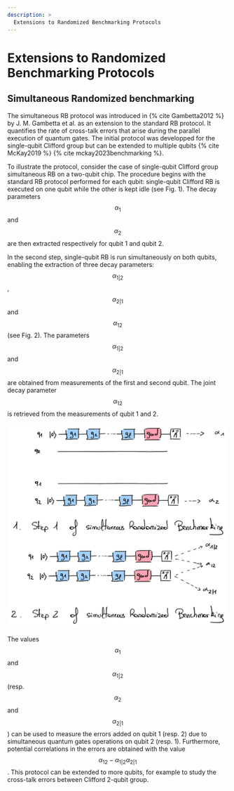 ```yaml
---
description: >
  Extensions to Randomized Benchmarking Protocols
---
```


# Extensions to Randomized Benchmarking Protocols

## Simultaneous Randomized benchmarking

The simultaneous RB protocol was introduced in {% cite Gambetta2012 %} by J. M. Gambetta et al. as an extension to the standard RB protocol. It quantifies the rate of cross-talk errors that arise during the parallel execution of quantum gates. The initial protocol was developped for the single-qubit Clifford group but can be extended to multiple qubits {% cite McKay2019 %} {% cite mckay2023benchmarking %}. 
<!-- is it only restricted to the clifford group or can it be extended to other groups ? -->

To illustrate the protocol, consider the case of single-qubit Clifford group simultaneous RB on a two-qubit chip. The procedure begins with the standard RB protocol performed for each qubit: single-qubit Clifford RB is executed on one qubit while the other is kept idle (see Fig. 1). The decay parameters $$\alpha_1$$ and $$\alpha_2$$ are then extracted respectively for qubit 1 and qubit 2. 

In the second step, single-qubit RB is run simultaneously on both qubits, enabling the extraction of three decay parameters: $$\alpha_{1|2}$$, $$\alpha_{2|1}$$ and $$\alpha_{12}$$ (see Fig. 2). The parameters $$\alpha_{1|2}$$ and $$\alpha_{2|1}$$ are obtained from measurements of the first and second qubit. The joint decay parameter $$\alpha_{12}$$ is retrieved from the measurements of qubit 1 and 2.

<div class="center">
  <img src="/img/protocols/randomized/RB-simultaneous.png" class="img-medium" alt="Qauntum circuit associated to the simultaneous randomized benchmarking protocol"/>
</div>


The values $$\alpha_{1}$$ and $$\alpha_{1|2}$$ (resp. $$\alpha_{2}$$ and $$\alpha_{2|1}$$) can be used to measure the errors added on qubit 1 (resp. 2) due to simultaneous quantum gates operations on qubit 2 (resp. 1). 
Furthermore, potential correlations in the errors are obtained with the value $$\alpha_{12} -\alpha_{1|2} \alpha_{2|1}$$. This protocol can be extended to more qubits, for example to study the cross-talk errors between Clifford 2-qubit group.

